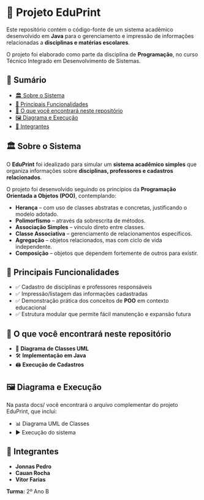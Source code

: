 # 📘 Projeto EduPrint  

Este repositório contém o código-fonte de um sistema acadêmico desenvolvido em **Java** para o gerenciamento e impressão de informações relacionadas a **disciplinas e matérias escolares**.  

O projeto foi elaborado como parte da disciplina de **Programação**, no curso Técnico Integrado em Desenvolvimento de Sistemas.  


## 📑 Sumário  

- [🏛️ Sobre o Sistema](#️-sobre-o-sistema)  
- [🚀 Principais Funcionalidades](#-principais-funcionalidades)  
- [📂 O que você encontrará neste repositório](#-o-que-você-encontrará-neste-repositório)  
- [🖼️ Diagrama e Execução](#️-diagrama-e-execução)  
- [👥 Integrantes](#-integrantes)  


## 🏛️ Sobre o Sistema  

O **EduPrint** foi idealizado para simular um **sistema acadêmico simples** que organiza informações sobre **disciplinas, professores e cadastros relacionados**.  

O projeto foi desenvolvido seguindo os princípios da **Programação Orientada a Objetos (POO)**, contemplando:  

- **Herança** – com uso de classes abstratas e concretas, justificando o modelo adotado.  
- **Polimorfismo** – através da sobrescrita de métodos.  
- **Associação Simples** – vínculo direto entre classes.  
- **Classe Associativa** – gerenciamento de relacionamentos específicos.  
- **Agregação** – objetos relacionados, mas com ciclo de vida independente.  
- **Composição** – objetos que dependem fortemente de outros para existir.  


## 🚀 Principais Funcionalidades  

- ✅ Cadastro de disciplinas e professores responsáveis  
- ✅ Impressão/listagem das informações cadastradas  
- ✅ Demonstração prática dos conceitos de **POO** em contexto educacional  
- ✅ Estrutura modular que permite fácil manutenção e expansão futura  


## 📂 O que você encontrará neste repositório  

- 🧩 **Diagrama de Classes UML**
- 🛠️ **Implementação em Java**
- 🖨️ **Execução de Cadastros**

## 🖼️ Diagrama e Execução

Na pasta docs/ você encontrará o arquivo complementar do projeto EduPrint, que inclui:

- 📊 Diagrama UML de Classes
- ▶️ Execução do sistema

## 👥 Integrantes  

- **Jonnas Pedro**  
- **Cauan Rocha**  
- **Vitor Farias**  

**Turma:** 2º Ano B  
